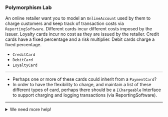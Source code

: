 ### Polymorphism Lab

An online retailer want you to model an `OnlineAccount` used by them to charge customers and keep track of transaction costs via `ReportingSoftware`. Different cards incur different costs imposed by the issuer. Loyalty cards incur no cost as they are issued by the retailer. Credit cards have a fixed percentage and a risk multiplier. Debit cards charge a fixed percentage.

- `CreditCard`
- `DebitCard`
- `LoyaltyCard`

<hr>

- Perhaps one or more of these cards could inherit from a `PaymentCard`?    
- In order to have the flexibility to charge, and maintain a list of these different types of card, perhaps there should be a `IChargeable` Interface to support charging and logging transactions (via ReportingSoftware).

<hr>

<details>
    <summary>We need more help!</summary>
    
### IChargeable

```java
    double getTransactionCost(double transactionAmount);
    void charge(double transactionAmount);
```

### PaymentCard
#### Abstract class `implements IChargeable`
- `cardNumber`
- `expiryDate`
- `securityNumber`
- `charges`
- Charging implies updating the list of `charges`

### CreditCard
#### Concrete class `extends PaymentCard`
- `customerRiskMultiplier`
- `creditLimit`

- Charging implies reducing the credit limit
- Should be able calculate transaction cost of 2% and account for `customerRiskMultiplier`

### DebitCard
#### Concrete class `extends PaymentCard`
- `sortCode`
- `accountNumber`

- Should be able calculate transaction cost of 1%
- Charging has no implementation (left to superclass)

### LoyaltyCard
#### Concrete class - no Superclass, `implements IChargeable`
- `vendor`
- `balance`

- Charging implies reducing the balance
- The transaction cost is zero
- Transactions are not logged

### OnlineAccount
#### Concrete class - no relation to other classes via extends / implements
- `name`
- `paymentMethods`
- `reportingSoftware`

- Should be able to `chargeCustomer` via a selected `paymentMethod` and tell the `reportingSoftware` to log the cost of the transaction

### ReportingSoftware 
#### Concrete class - no relation to other classes via extends / implements
- transactionCosts

- Should be able to add to list of transaction costs
</details>



